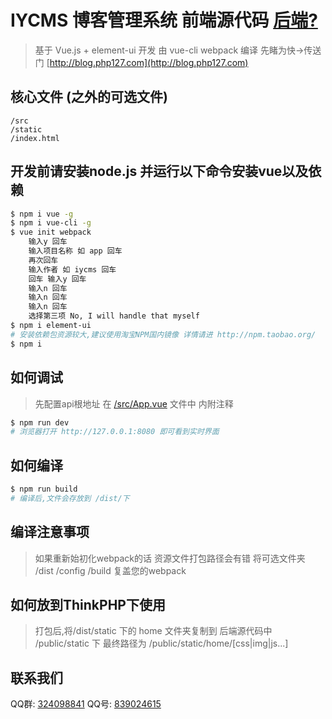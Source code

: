# IYCMS 博客管理系统 前端源代码 [后端?](https://github.com/aa24615/iycms)
> 基于 Vue.js + element-ui 开发 由 vue-cli webpack 编译
> 先睹为快->传送门 [http://blog.php127.com](http://blog.php127.com)
## 核心文件 (之外的可选文件)
```
/src
/static
/index.html

```

## 开发前请安装node.js 并运行以下命令安装vue以及依赖


``` bash
$ npm i vue -g
$ npm i vue-cli -g
$ vue init webpack
    输入y 回车
    输入项目名称 如 app 回车
    再次回车
    输入作者 如 iycms 回车
    回车 输入y 回车
    输入n 回车
    输入n 回车
    输入n 回车
    选择第三项 No, I will handle that myself
$ npm i element-ui
# 安装依赖包资源较大,建议使用淘宝NPM国内镜像 详情请进 http://npm.taobao.org/
$ npm i
```
## 如何调试

> 先配置api根地址
> 在 [/src/App.vue](src/App.vue) 文件中 内附注释

``` bash
$ npm run dev
# 浏览器打开 http://127.0.0.1:8080 即可看到实时界面
```
## 如何编译

``` bash
$ npm run build
# 编译后,文件会存放到 /dist/下
```
## 编译注意事项
> 如果重新始初化webpack的话 资源文件打包路径会有错
> 将可选文件夹 /dist /config /build 复盖您的webpack


## 如何放到ThinkPHP下使用

> 打包后,将/dist/static 下的 home 文件夹复制到
> 后端源代码中 /public/static 下
> 最终路径为 /public/static/home/[css|img|js...]


## 联系我们

QQ群: [324098841](http://shang.qq.com/wpa/qunwpa?idkey=6f5462146888da75feaaa1fe1ab3addfcea63f6454548238033c6a91fa610e4e)
QQ号: [839024615](http://wpa.qq.com/msgrd?v=3&uin=839024615&site=qq&menu=yes)
